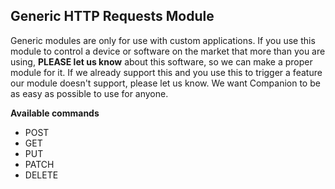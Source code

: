 ## Generic HTTP Requests Module

Generic modules are only for use with custom applications. If you use this module to control a device or software on the market that more than you are using, <strong>PLEASE let us know</strong> about this software, so we can make a proper module for it. If we already support this and you use this to trigger a feature our module doesn't support, please let us know. We want Companion to be as easy as possible to use for anyone.

**Available commands**

* POST
* GET
* PUT
* PATCH
* DELETE
